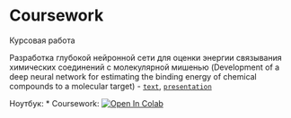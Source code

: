 # Coursework
Курсовая работа

Разработка глубокой нейронной сети для оценки энергии связывания химических соединений с молекулярной мишенью
(Development of a deep neural network for estimating the binding energy of chemical compounds to a molecular target) - [`text`](https://temablag.github.io/BSU/science_works/coursework/coursework.pdf), [`presentation`](https://temablag.github.io/BSU/science_works/coursework/presentation_coursework.pdf)

Ноутбук: * Coursework: [![Open In Colab](https://colab.research.google.com/assets/colab-badge.svg)](https://colab.research.google.com/github/TemaBlag/BSU/blob/main/science_works/coursework/Coursework.ipynb)
